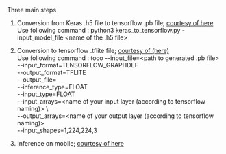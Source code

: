 Three main steps 
1. Conversion from Keras .h5 file to tensorflow .pb file; [courtesy of here](https://github.com/amir-abdi/keras_to_tensorflow)
<br>Use following command : 
python3 keras_to_tensorflow.py -input_model_file <name of the .h5 file>


2. Conversion to tensorflow .tflite file; [courtesy of (here)](https://www.tensorflow.org/lite/devguide)<br>
Use following command :
toco --input_file=<path to generated .pb file> \
  --input_format=TENSORFLOW_GRAPHDEF \
  --output_format=TFLITE \
  --output_file=<path with name of output file> \
  --inference_type=FLOAT \
  --input_type=FLOAT \
  --input_arrays=<name of your input layer (according to tensorflow naming)> \ <br>
  --output_arrays=<name of your output layer (according to tensorflow naming)> \
  --input_shapes=1,224,224,3 <shape of input data>
  
  
3. Inference on mobile; [courtesy of here](https://github.com/tensorflow/tensorflow/tree/master/tensorflow/contrib/lite/tools/benchmark#on-android)

